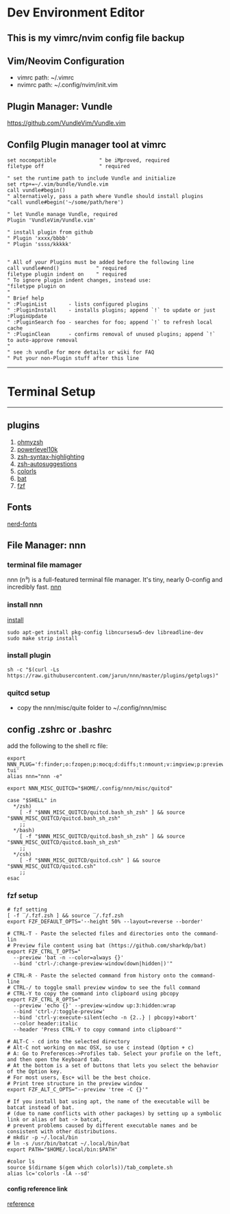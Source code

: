 # Dev Environment Editor
This is my vimrc/nvim config file backup
---

## Vim/Neovim Configuration
- vimrc path: ~/.vimrc
- nvimrc path: ~/.config/nvim/init.vim


## Plugin Manager: Vundle
https://github.com/VundleVim/Vundle.vim


## Confilg Plugin manager tool at vimrc
```shell
set nocompatible              " be iMproved, required
filetype off                  " required

" set the runtime path to include Vundle and initialize
set rtp+=~/.vim/bundle/Vundle.vim
call vundle#begin()
" alternatively, pass a path where Vundle should install plugins
"call vundle#begin('~/some/path/here')

" let Vundle manage Vundle, required
Plugin 'VundleVim/Vundle.vim'

" install plugin from github
" Plugin 'xxxx/bbbb'
" Plugin 'ssss/kkkkk'


" All of your Plugins must be added before the following line
call vundle#end()            " required
filetype plugin indent on    " required
" To ignore plugin indent changes, instead use:
"filetype plugin on
"
" Brief help
" :PluginList       - lists configured plugins
" :PluginInstall    - installs plugins; append `!` to update or just :PluginUpdate
" :PluginSearch foo - searches for foo; append `!` to refresh local cache
" :PluginClean      - confirms removal of unused plugins; append `!` to auto-approve removal
"
" see :h vundle for more details or wiki for FAQ
" Put your non-Plugin stuff after this line
```

---

# Terminal Setup
---

## plugins
1. [ohmyzsh](https://github.com/ohmyzsh/ohmyzsh)
2. [powerlevel10k](https://github.com/romkatv/powerlevel10k)
3. [zsh-syntax-highlighting](https://github.com/zsh-users/zsh-syntax-highlighting)
4. [zsh-autosuggestions](https://github.com/zsh-users/zsh-autosuggestions/tree/master)
5. [colorls](https://github.com/athityakumar/colorls?tab=readme-ov-file#installation)
6. [bat](https://github.com/sharkdp/bat/tree/master)
7. [fzf](https://github.com/junegunn/fzf)

## Fonts
[nerd-fonts](https://github.com/ryanoasis/nerd-fonts/tree/master)


## File Manager: nnn

### terminal file mamager
nnn (n³) is a full-featured terminal file manager. It's tiny, nearly 0-config and incredibly fast.
[nnn](https://github.com/jarun/nnn)


### install nnn

[install](https://github.com/jarun/nnn/wiki/Usage#installation)

```shell
sudo apt-get install pkg-config libncursesw5-dev libreadline-dev
sudo make strip install
```

### install plugin

```shell
sh -c "$(curl -Ls https://raw.githubusercontent.com/jarun/nnn/master/plugins/getplugs)"
```


### quitcd setup
- copy the nnn/misc/quite folder to ~/.config/nnn/misc

## config .zshrc or .bashrc
add the following to the shell rc file:

```shell
export NNN_PLUG='f:finder;o:fzopen;p:mocq;d:diffs;t:nmount;v:imgview;p:preview-tui'
alias nnn="nnn -e"

export NNN_MISC_QUITCD="$HOME/.config/nnn/misc/quitcd"

case "$SHELL" in
  */zsh)
    [ -f "$NNN_MISC_QUITCD/quitcd.bash_sh_zsh" ] && source "$NNN_MISC_QUITCD/quitcd.bash_sh_zsh" 
    ;;
  */bash)
    [ -f "$NNN_MISC_QUITCD/quitcd.bash_sh_zsh" ] && source "$NNN_MISC_QUITCD/quitcd.bash_sh_zsh"
    ;;
  */csh)
    [ -f "$NNN_MISC_QUITCD/quitcd.csh" ] && source "$NNN_MISC_QUITCD/quitcd.csh"
    ;;
esac
```


### fzf setup
```shell
# fzf setting
[ -f ‾/.fzf.zsh ] && source ‾/.fzf.zsh
export FZF_DEFAULT_OPTS='--height 50% --layout=reverse --border'

# CTRL-T - Paste the selected files and directories onto the command-lin
# Preview file content using bat (https://github.com/sharkdp/bat)
export FZF_CTRL_T_OPTS="
  --preview 'bat -n --color=always {}'
  --bind 'ctrl-/:change-preview-window(down|hidden|)'"

# CTRL-R - Paste the selected command from history onto the command-line
# CTRL-/ to toggle small preview window to see the full command
# CTRL-Y to copy the command into clipboard using pbcopy
export FZF_CTRL_R_OPTS="
  --preview 'echo {}' --preview-window up:3:hidden:wrap
  --bind 'ctrl-/:toggle-preview'
  --bind 'ctrl-y:execute-silent(echo -n {2..} | pbcopy)+abort'
  --color header:italic
  --header 'Press CTRL-Y to copy command into clipboard'"

# ALT-C - cd into the selected directory
# Alt-C not working on mac OSX, so use c instead (Option + c)
# A: Go to Preferences->Profiles tab. Select your profile on the left, and then open the Keyboard tab.
# At the bottom is a set of buttons that lets you select the behavior of the Option key. 
# For most users, Esc+ will be the best choice.
# Print tree structure in the preview window
export FZF_ALT_C_OPTS="--preview 'tree -C {}'"

# If you install bat using apt, the name of the executable will be batcat instead of bat.
# (due to name conflicts with other packages) by setting up a symbolic link or alias of bat -> batcat,
# prevent problems caused by different executable names and be consistent with other distributions.
# mkdir -p ~/.local/bin
# ln -s /usr/bin/batcat ~/.local/bin/bat
export PATH="$HOME/.local/bin:$PATH"

#color ls
source $(dirname $(gem which colorls))/tab_complete.sh
alias lc='colorls -lA --sd'
```


#### config reference link
[reference](https://github.com/jarun/nnn/wiki/Usage#configuration)
